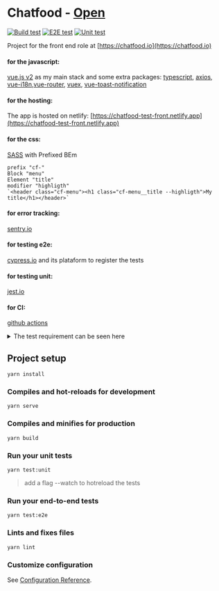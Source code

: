 # Chatfood - [Open](https://chatfood-test-front.netlify.app)

[![Build test](https://github.com/Renato66/chatfood/actions/workflows/build-test.yml/badge.svg)](https://github.com/Renato66/chatfood/actions/workflows/build-test.yml)  [![E2E test](https://github.com/Renato66/chatfood/actions/workflows/e2e-test.yml/badge.svg)](https://github.com/Renato66/chatfood/actions/workflows/e2e-test.yml)   [![Unit test](https://github.com/Renato66/chatfood/actions/workflows/unit-test.yml/badge.svg)](https://github.com/Renato66/chatfood/actions/workflows/unit-test.yml)

Project for the front end role at [https://chatfood.io](https://chatfood.io)
#### for the javascript:
[vue.js v2](https://vuejs.org/v2/guide/) as my main stack and some extra packages: [typescript](https://www.typescriptlang.org), [axios](https://github.com/axios/axios), [vue-i18n](https://kazupon.github.io/vue-i18n/),[vue-router](https://router.vuejs.org), [vuex](https://vuex.vuejs.org), [vue-toast-notification](https://github.com/ankurk91/vue-toast-notification)

#### for the hosting:
The app is hosted on netlify: [https://chatfood-test-front.netlify.app](https://chatfood-test-front.netlify.app)
#### for the css:
[SASS](https://sass-lang.com/documentation/syntax) with Prefixed BEm
```
prefix "cf-"
Block "menu"
Element "title"
modifier "highligth"
`<header class="cf-menu"><h1 class="cf-menu__title --highligth">My title</h1></header>`
```

#### for error tracking:
[sentry.io](https://sentry.io)
#### for testing e2e:
[cypress.io](https://cypress.io) and its plataform to register the tests
#### for testing unit:
[jest.io](https://jest.io)
#### for CI:
[github actions](https://github.com/Renato66/chatfood/actions)

<details>
 <summary>The test requirement can be seen here</summary>
 
# Restaurant menu
Our company needs to deplay the menu of one of our restaurants.

<img src="https://chatfood-cdn.s3.eu-central-1.amazonaws.com/fe-code-challenge-1/menu.png" style="width: 200px;" />

---

## Requirements:

Create a single page application to display the restaurant's menu with the following features

- The user should be able to filter the items by name;
- Clicking in the item line will add it to the basket and if it's already there, will increase the quantity by 1 until it reaches the stock availability;
- Should display the discounted price when available;
- The basket should be persisted in the browser's local storage;
- The back button in the very top, should reset the app state;

## You should:

- Write unit tests!
- Avoid using 3rd party libs to solve JavaScript logic.
- Choose a code writting style and stick with it (standardjs, airbnb...)
- Add information about your design decision.
- Write a production-ready code.
- Build it thinking this is part of a large application.
- Provide the source code with all the git history and the description of how to execute the code.
- Feel free to pick up the framework you are more comfortable with.
- TypeScript is a big plus

## Assets

The layout has to follow the provided mockup:<br>
https://www.figma.com/file/DpaOItWTwhkaeyOJrJAMyL/Coding-Challenge?node-id=1%3A86

Use the endpoint below to fetch the menu<br>
https://chatfood-cdn.s3.eu-central-1.amazonaws.com/fe-code-challenge-1/menu.json

**NOTE:** To avoid CORS use it under a localhost domain or feels free to host the `menu.json` somewhere else.

</details>

## Project setup

```
yarn install
```

### Compiles and hot-reloads for development

```
yarn serve
```

### Compiles and minifies for production

```
yarn build
```

### Run your unit tests

```
yarn test:unit
```

> add a flag --watch to hotreload the tests

### Run your end-to-end tests

```
yarn test:e2e
```

### Lints and fixes files

```
yarn lint
```

### Customize configuration

See [Configuration Reference](https://cli.vuejs.org/config/).
